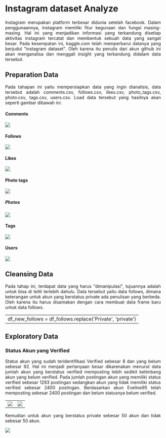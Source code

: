 # Instagram dataset Analyze
<p align='justify'>Instagram merupakan platform terbesar didunia setelah facebook. Dalam penggunaannya, instagram memiliki fitur kegunaan dan fungsi masing-masing. Hal ini yang menjadikan informasi yang terkandung disetiap aktivitas instagram tercatat dan membentuk sebuah data yang sangat besar. Pada kesempatan ini, kaggle.com telah memperbarui datanya yang berjudul "instagram dataset". Oleh karena itu penulis dari akun github ini akan menganalisa dan menggali insight yang terkandung didalam data tersebut.</p>

## Preparation Data
<p align='justify'>Pada tahapan ini yaitu mempersiapkan data yang ingin dianalisis, data tersebut adalah comments.csv, follows.csv, likes.csv, photo_tags.csv, photo.csv, tags.csv, users.csv. Load data tersebut yang hasilnya akan seperti gambar dibawah ini.</p>

#### Comments
<img src="https://github.com/kartikajls/InstagramAnalyze/assets/98092595/46735ce9-96ce-4758-a484-2ec8175f21ed"></img>
#### Follows
<img src="https://github.com/kartikajls/InstagramAnalyze/assets/98092595/2eacb133-3f29-41b3-ba31-db4f3ad5ac47"></img>
#### Likes
<img src="https://github.com/kartikajls/InstagramAnalyze/assets/98092595/a4277cc7-b874-47ca-8c7e-39f6c4ac0072"></img>
#### Photo tags
<img src="https://github.com/kartikajls/InstagramAnalyze/assets/98092595/8b0cf3f0-ec39-41a6-9f5b-ca2608e12b6c"></img>
##### Photos
<img src="https://github.com/kartikajls/InstagramAnalyze/assets/98092595/f14a3775-7138-4ad9-b8dd-0e8ba4c2a286"></img>
#### Tags
<img src="https://github.com/kartikajls/InstagramAnalyze/assets/98092595/d76b2f8d-f3ff-42c6-9d27-7c2d5ce71793"></img>
#### Users
<img src="https://github.com/kartikajls/InstagramAnalyze/assets/98092595/2cec4307-3ca8-41d9-afa7-519d1bacb8dc"></img>

## Cleansing Data
<p align='justify'>Pada tahap ini, terdapat data yang harus "dimanipulasi", tujuannya adalah untuk bisa di teliti terlebih dahulu. Data tersebut yaitu data follows, dimana keterangan untuk akun yang berstatus private ada penulisan yang berbeda. Oleh karena itu harus disamakan dengan cara membuat data frame baru untuk data follows.</p>
<table>
  <tr>
    <td>
      df_new_follows = df_follows.replace('Private', 'private')
    </td>
  </tr>
</table>

## Exploratory Data
### Status Akun yang Verified
<p align='justify'>Status akun yang sudah teridentifikasi Verified sebesar 8 dan yang belum sebesar 92. Hal ini menjadi pertanyaan besar dikarenakan menurut data jumlah akun yang berstatus verified memposting lebih sedikit ketimbang akun yang belum verified. Pada jumlah postingan akun yang memiliki status verified sebesar 1293 postingan sedangkan akun yang tidak memiliki status verified sebesar 2400 postingan. Berdasarkan akun Eveline95 telah memposting sebesar 2400 postingan dan belum statusnya belum verified.</p>
<table>
  <tr>
      <td>
      <img src="https://github.com/kartikajls/InstagramAnalyze/assets/98092595/0122aeeb-ec97-42b3-82b7-a5a6c5648d7e"></img>
      </td>
      <td valign="top">
      <img src="https://github.com/kartikajls/InstagramAnalyze/assets/98092595/85e58cd3-833d-4b72-b441-66128849aec0"></img>
      </td>
  </tr>
</table>
<p align='justify'>Kemudian untuk akun yang berstatus private sebesar 50 akun dan tidak sebesar 50 akun.</p>
<img src="https://github.com/kartikajls/InstagramAnalyze/assets/98092595/0e137580-9472-4a53-81a4-8b9e1f792ce2"></img>
